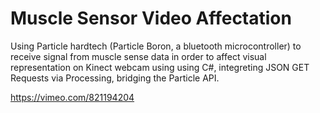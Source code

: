 # Muscle Sensor Video Affectation 
Using Particle hardtech (Particle Boron, a bluetooth microcontroller) to receive signal from muscle sense data in order to affect visual representation on Kinect webcam using using C#, integreting JSON GET Requests via Processing, bridging the Particle API. 

https://vimeo.com/821194204
